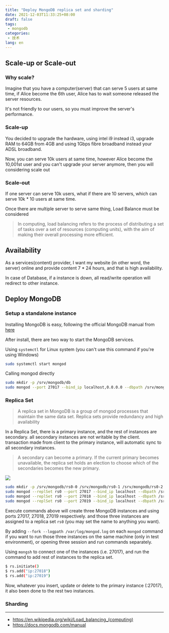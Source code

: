 ```yaml
---
title: "Deploy MongoDB replica set and sharding"
date: 2021-12-03T11:33:25+08:00
draft: false
tags:
 - mongodb
categories:
 - 技术
lang: en
---
```


## Scale-up or Scale-out
### Why scale?
Imagine that you have a computer(server) that can serve 5 users at same time,
if Alice become the 6th user, Alice has to wait someone released the server
resources.

It's not friendly to our users, so you must improve the server's performance.

### Scale-up

You decided to upgrade the hardware, using intel i9 instead i3, upgrade RAM to 64GB from 4GB
and using 1Gbps fibre broadband instead your ADSL broadband.

Now, you can serve 10k users at same time, however Alice become the 10,001st user and 
you can't upgrade your server anymore, then you will considering scale out

### Scale-out

If one server can serve 10k users, what if there are 10 servers, 
which can serve 10k * 10 users at same time.

Once there are multiple server to serve same thing, Load Balance must be considered

> In computing, load balancing refers to the process of distributing 
> a set of tasks over a set of resources (computing units), with the aim 
> of making their overall processing more efficient. 

## Availability

As a services(content) provider, I want my website (in other word, the server) 
online and provide content 7 * 24 hours, and that is high availability.

In case of Database, if a instance is down, all read/write operation will 
redirect to other instance.

## Deploy MongoDB

### Setup a standalone instance

Installing MongoDB is easy, following the official MongoDB manual from [here](https://docs.mongodb.com/manual/installation/)

After install, there are two way to start the MongoDB services.

Using `systemctl` for Linux system (you can't use this command if you're using Windows)
```bash
sudo systemctl start mongod
```

Calling mongod directly
```bash
sudo mkdir -p /srv/mongodb/db
sudo mongod --port 27017 --bind_ip localhost,0.0.0.0 --dbpath /srv/mongodb/db --oplogSize 128
```


### Replica Set

> A replica set in MongoDB is a group of mongod processes that maintain 
> the same data set. Replica sets provide redundancy and high availability

In a Replica Set, there is a primary instance, and the rest of instances 
are secondary. all secondary instances are not writable by the client. 
transaction made from client to the primary instance, will automatic sync to all secondary instances. 

> A secondary can become a primary. If the current primary becomes unavailable, 
> the replica set holds an election to choose which of the secondaries becomes the new primary.

![](https://docs.mongodb.com/manual/images/replica-set-read-write-operations-primary.bakedsvg.svg)

```bash
sudo mkdir -p /srv/mongodb/rs0-0 /srv/mongodb/rs0-1 /srv/mongodb/rs0-2
sudo mongod --replSet rs0 --port 27017 --bind_ip localhost --dbpath /srv/mongodb/rs0-0 --opdlogSize 128
sudo mongod --replSet rs0 --port 27018 --bind_ip localhost --dbpath /srv/mongodb/rs0-1 --oplogSize 128
sudo mongod --replSet rs0 --port 27019 --bind_ip localhost --dbpath /srv/mongodb/rs0-2 --oplogSize 128
```

Execute commands above will create three MongoDB instances and using ports 27017, 27018, 27019 respectively.
and those three instances are assigned to a replica set `rs0` (you may set the name to anything you want).

By adding `--fork --logpath /var/log/mongod.log` on each `mongod` command if you want to run those three 
instances on the same machine (only in test environment), or opening three session and run commands separately.

Using `mongsh` to connect one of the instances (i.e. 27017), and run the command to add rest of instances to the replica set.
```bash
$ rs.initiate()
$ rs.add("ip:27018")
$ rs.add("ip:27019")
```

Now, whatever you insert, update or delete to the primary instance (:27017), it also been done to the rest two instances.

### Sharding




---

 - https://en.wikipedia.org/wiki/Load_balancing_(computing)
 - https://docs.mongodb.com/manual
